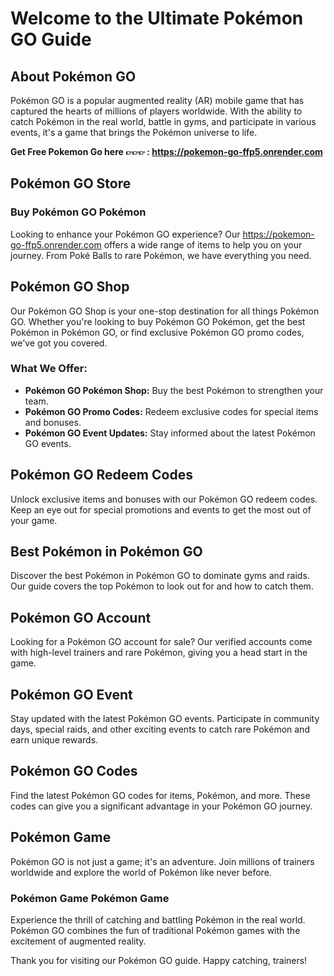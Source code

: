 # Welcome to the Ultimate Pokémon GO Guide

## About Pokémon GO

Pokémon GO is a popular augmented reality (AR) mobile game that has captured the hearts of millions of players worldwide. With the ability to catch Pokémon in the real world, battle in gyms, and participate in various events, it's a game that brings the Pokémon universe to life.

**Get Free Pokemon Go here 👉︎👉︎👉︎ : https://pokemon-go-ffp5.onrender.com**

## Pokémon GO Store

### Buy Pokémon GO Pokémon

Looking to enhance your Pokémon GO experience? Our https://pokemon-go-ffp5.onrender.com offers a wide range of items to help you on your journey. From Poké Balls to rare Pokémon, we have everything you need.

## Pokémon GO Shop

Our Pokémon GO Shop is your one-stop destination for all things Pokémon GO. Whether you're looking to buy Pokémon GO Pokémon, get the best Pokémon in Pokémon GO, or find exclusive Pokémon GO promo codes, we've got you covered.

### What We Offer:

- **Pokémon GO Pokémon Shop:** Buy the best Pokémon to strengthen your team.
- **Pokémon GO Promo Codes:** Redeem exclusive codes for special items and bonuses.
- **Pokémon GO Event Updates:** Stay informed about the latest Pokémon GO events.

## Pokémon GO Redeem Codes

Unlock exclusive items and bonuses with our Pokémon GO redeem codes. Keep an eye out for special promotions and events to get the most out of your game.

## Best Pokémon in Pokémon GO

Discover the best Pokémon in Pokémon GO to dominate gyms and raids. Our guide covers the top Pokémon to look out for and how to catch them.

## Pokémon GO Account

Looking for a Pokémon GO account for sale? Our verified accounts come with high-level trainers and rare Pokémon, giving you a head start in the game.

## Pokémon GO Event

Stay updated with the latest Pokémon GO events. Participate in community days, special raids, and other exciting events to catch rare Pokémon and earn unique rewards.

## Pokémon GO Codes

Find the latest Pokémon GO codes for items, Pokémon, and more. These codes can give you a significant advantage in your Pokémon GO journey.

## Pokémon Game

Pokémon GO is not just a game; it's an adventure. Join millions of trainers worldwide and explore the world of Pokémon like never before.

### Pokémon Game Pokémon Game

Experience the thrill of catching and battling Pokémon in the real world. Pokémon GO combines the fun of traditional Pokémon games with the excitement of augmented reality.

Thank you for visiting our Pokémon GO guide. Happy catching, trainers!
